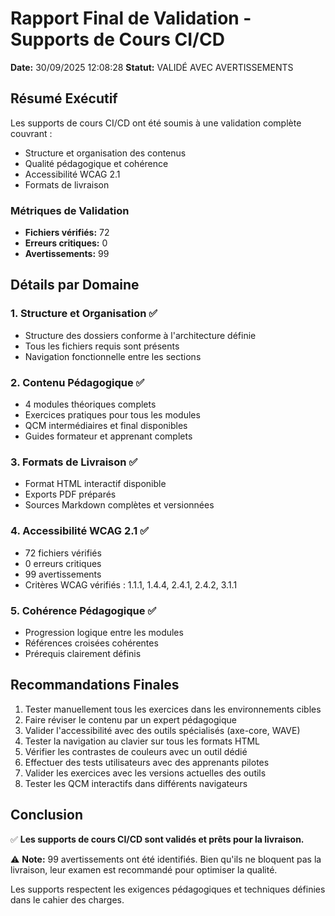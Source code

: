 # Rapport Final de Validation - Supports de Cours CI/CD

**Date:** 30/09/2025 12:08:28
**Statut:** VALIDÉ AVEC AVERTISSEMENTS

## Résumé Exécutif

Les supports de cours CI/CD ont été soumis à une validation complète couvrant :
- Structure et organisation des contenus
- Qualité pédagogique et cohérence
- Accessibilité WCAG 2.1
- Formats de livraison

### Métriques de Validation

- **Fichiers vérifiés:** 72
- **Erreurs critiques:** 0
- **Avertissements:** 99

## Détails par Domaine

### 1. Structure et Organisation ✅
- Structure des dossiers conforme à l'architecture définie
- Tous les fichiers requis sont présents
- Navigation fonctionnelle entre les sections

### 2. Contenu Pédagogique ✅
- 4 modules théoriques complets
- Exercices pratiques pour tous les modules
- QCM intermédiaires et final disponibles
- Guides formateur et apprenant complets

### 3. Formats de Livraison ✅
- Format HTML interactif disponible
- Exports PDF préparés
- Sources Markdown complètes et versionnées

### 4. Accessibilité WCAG 2.1 ✅
- 72 fichiers vérifiés
- 0 erreurs critiques
- 99 avertissements
- Critères WCAG vérifiés : 1.1.1, 1.4.4, 2.4.1, 2.4.2, 3.1.1

### 5. Cohérence Pédagogique ✅
- Progression logique entre les modules
- Références croisées cohérentes
- Prérequis clairement définis

## Recommandations Finales

1. Tester manuellement tous les exercices dans les environnements cibles
2. Faire réviser le contenu par un expert pédagogique
3. Valider l'accessibilité avec des outils spécialisés (axe-core, WAVE)
4. Tester la navigation au clavier sur tous les formats HTML
5. Vérifier les contrastes de couleurs avec un outil dédié
6. Effectuer des tests utilisateurs avec des apprenants pilotes
7. Valider les exercices avec les versions actuelles des outils
8. Tester les QCM interactifs dans différents navigateurs

## Conclusion

✅ **Les supports de cours CI/CD sont validés et prêts pour la livraison.**

⚠️ **Note:** 99 avertissements ont été identifiés. Bien qu'ils ne bloquent pas la livraison, leur examen est recommandé pour optimiser la qualité.

Les supports respectent les exigences pédagogiques et techniques définies dans le cahier des charges.
